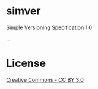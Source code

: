 # simver
Simple Versioning Specification 1.0

…

# License

[Creative Commons - CC BY 3.0](https://creativecommons.org/licenses/by/3.0/)

